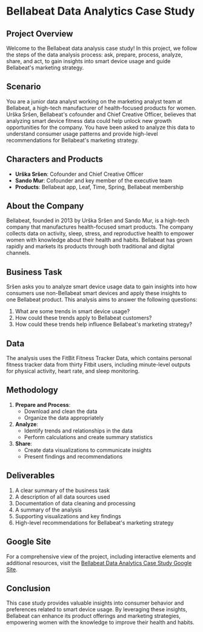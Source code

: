 # Bellabeat Data Analytics Case Study

## Project Overview
Welcome to the Bellabeat data analysis case study! In this project, we follow the steps of the data analysis process: ask, prepare, process, analyze, share, and act, to gain insights into smart device usage and guide Bellabeat's marketing strategy.

## Scenario
You are a junior data analyst working on the marketing analyst team at Bellabeat, a high-tech manufacturer of health-focused products for women. Urška Sršen, Bellabeat's cofounder and Chief Creative Officer, believes that analyzing smart device fitness data could help unlock new growth opportunities for the company. You have been asked to analyze this data to understand consumer usage patterns and provide high-level recommendations for Bellabeat's marketing strategy.

## Characters and Products
- **Urška Sršen**: Cofounder and Chief Creative Officer
- **Sando Mur**: Cofounder and key member of the executive team
- **Products**: Bellabeat app, Leaf, Time, Spring, Bellabeat membership

## About the Company
Bellabeat, founded in 2013 by Urška Sršen and Sando Mur, is a high-tech company that manufactures health-focused smart products. The company collects data on activity, sleep, stress, and reproductive health to empower women with knowledge about their health and habits. Bellabeat has grown rapidly and markets its products through both traditional and digital channels.

## Business Task
Sršen asks you to analyze smart device usage data to gain insights into how consumers use non-Bellabeat smart devices and apply these insights to one Bellabeat product. This analysis aims to answer the following questions:
1. What are some trends in smart device usage?
2. How could these trends apply to Bellabeat customers?
3. How could these trends help influence Bellabeat's marketing strategy?

## Data
The analysis uses the FitBit Fitness Tracker Data, which contains personal fitness tracker data from thirty Fitbit users, including minute-level outputs for physical activity, heart rate, and sleep monitoring.

## Methodology
1. **Prepare and Process**:
   - Download and clean the data
   - Organize the data appropriately
2. **Analyze**:
   - Identify trends and relationships in the data
   - Perform calculations and create summary statistics
3. **Share**:
   - Create data visualizations to communicate insights
   - Present findings and recommendations

## Deliverables
1. A clear summary of the business task
2. A description of all data sources used
3. Documentation of data cleaning and processing
4. A summary of the analysis
5. Supporting visualizations and key findings
6. High-level recommendations for Bellabeat's marketing strategy

## Google Site
For a comprehensive view of the project, including interactive elements and additional resources, visit the [Bellabeat Data Analytics Case Study Google Site](https://sites.google.com/view/bellabeat-case-study/home).

## Conclusion
This case study provides valuable insights into consumer behavior and preferences related to smart device usage. By leveraging these insights, Bellabeat can enhance its product offerings and marketing strategies, empowering women with the knowledge to improve their health and habits.
